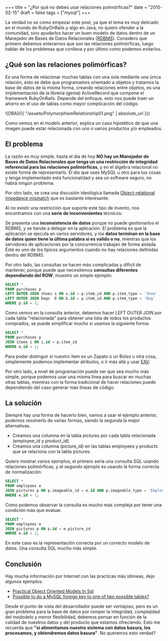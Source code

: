 +++
title = "¿Por qué no debes usar relaciones polimórficas?"
date = "2015-02-15"
draft = false
tags = ["mysql"]
+++

La verdad no se como empezar este post, ya que el tema es muy delicado en el mundo de RubyOnRails y algo en Java, no quiero ofender a la comunidad, sino ayudarlos hacer un buen modelo de datos dentro de un Manejador de Bases de Datos Relacionales ([RDBMS](http://en.wikipedia.org/wiki/Relational_database_management_system)). Considero que primero debemos enterarnos que son las relaciones polimórficas, luego hablar de los problemas que conlleva y por último como podemos evitarlos.

## ¿Qué son las relaciones polimórficas?

Es una forma de relacionar muchas tablas con una sola mediante una única relación, esto se debe que programamos orientado a objetos y tratamos la base de datos de la misma forma, creando relaciones entre objetos, es una implementación de la librería (gema) ActiveRecord que compone el framework RubyOnRails. Depende del enfoque, esto nos puede traer un ahorro en el uso de tablas como mayor complicación del código.

![DBA]({{ "/assets/PolymorphismRelationship01.png" | absolute_url }})

Como vemos en el modelo anterior, explica un caso hipotético de que una imagen puede estar relacionada con uno o varios productos y/o empleados.

## El problema

La razón es muy simple, hasta el día de hoy **NO hay un Manejador de Bases de Datos Relacionales que tenga un una restricción de integridad referencial para las relaciones polimórficas**, y en el álgebra relacional no existe forma de representarlo. El día que uses MySQL u otro para tus cosas y tenga implementado esta funcionalidad y sea un software seguro, no habrá ningún problema.

Por otro lado, se crea una discusión ideológica llamada [Object-relational impedance mismatch](http://en.wikipedia.org/wiki/Object-relational_impedance_mismatch) que es bastante interesante.

Al no existir una restricción que soporte este tipo de invento, nos encontramos con una **serie de inconvenientes** técnicos:

Se presenta una **inconsistencia de datos** porque no puede gestionarlos el RDBMS, y se tiende a delegar en la aplicación. El problema es que la aplicación se ejecuta en varios servidores, y los **datos terminan en la base de datos quien tiene la última palabra si es valido o no**, mientras que los servidores de aplicaciones por la concurrencia trabajan de forma aislada. Éste es uno de los típicos argumentos cuando no hay relaciones definidas dentro del RDBMS.

Por otro lado, las consultas se hacen más complicadas y difícil de mantener, porque puede que necesitemos **consultas diferentes dependiendo del ROW**, muestro un simple ejemplo:

```SQL
SELECT *
FROM purchases p
LEFT OUTER JOIN shoes s ON s.id = p.item_id AND p.item_type = 'Shoe'
LEFT OUTER JOIN bags  b ON b.id = p.item_id AND p.item_type = 'Bag'
WHERE p.id = 1;
```

Como vemos en la consulta anterior, debemos hacer LEFT OUTER JOIN por cada tabla "relacionada" para obtener una lista de todos los productos comprados, se puede simplificar mucho si usamos la siguiente forma:

```SQL
SELECT *
FROM purchases p
JOIN items i ON i.id = p.item_id
WHERE e.id = 1;
```

Para poder distinguir si nuestro item es un Zapato o un Bolso u otra cosa, simplemente podemos implementar atributos, o ir más allá y usar [EAV](https://www.swapbytes.com/modelo-atributos-tipos-eav-diseno-base-de-datos).

Por otro lado, a nivel de programación puede ser que sea mucho más simple, porque podemos usar una misma línea para buscar en muchas otras tablas, mientras con la forma tradicional de hacer relaciones puede dependiendo del caso generar más líneas de código.

## La solución

Siempre hay una forma de hacerlo bien, vamos a usar el ejemplo anterior, podemos resolverlo de varias formas, siendo la segunda la mejor alternativas.

*   Creamos una columna en la tabla pictures por cada tabla relacionada (employee_id y product_id).
*   Creamos una columna (picture_id) en las tablas employees y products que se relaciona con la tabla pictures.

Quiero mostrar varios ejemplos, el primero sería una consulta SQL usando relaciones polimórficas, y el segundo ejemplo es usando la forma correcta de normalización:

```SQL
SELECT *
FROM employees e
JOIN pictures p ON p.imageable_id = e.id AND p.imageable_type = 'Employee'
WHERE e.id = 1;
```

Como podemos observar la consulta es mucho más compleja por tener una condición más que evaluar.

```SQL
SELECT *
FROM employees e
JOIN pictures p ON p.id = e.picture_id
WHERE e.id = 1;
```

En este caso es la representación correcta por un correcto modelo de datos. Una consulta SQL mucho más simple.

## Conclusión

Hay mucha información por Internet con las practicas más idóneas, dejo algunos ejemplos:

* [Practical Object Oriented Models In Sql](http://www.slideshare.net/billkarwin/practical-object-oriented-models-in-sql)
* [Possible to do a MySQL foreign key to one of two possible tables?](http://stackoverflow.com/questions/441001/possible-to-do-a-mysql-foreign-key-to-one-of-two-possible-tables)

Desde el punto de vista del desarrollador puede ser ventajoso, pero es un gran problema para la base de datos por romper la integridad, complejidad del mododelo y menor flexibilidad, debemos pensar en función de la calidad de nuestros datos y del producto que estamos ofreciendo. Esto me recuerda que **"si alimentamos nuestro sistema con datos basura, los procesamos, y obtendremos datos basura"**. No queremos esto verdad?
